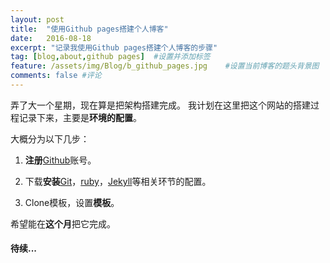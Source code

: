 ```yaml
---
layout: post
title:  "使用Github pages搭建个人博客"
date:   2016-08-18
excerpt: "记录我使用Github pages搭建个人博客的步骤"
tag: [blog,about,github pages]	#设置并添加标签
feature: /assets/img/Blog/b_github_pages.jpg    #设置当前博客的题头背景图
comments: false	#评论
---
```


弄了大一个星期，现在算是把架构搭建完成。
我计划在这里把这个网站的搭建过程记录下来，主要是**环境的配置**。

大概分为以下几步：

1. **注册**[Github](http://github.com)账号。 

1. 下载**安装**[Git]()，[ruby]()，[Jekyll]()等相关环节的配置。

1. Clone模板，设置**模板**。

希望能在**这个月**把它完成。

#### 待续...